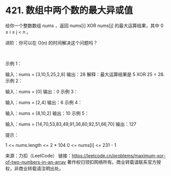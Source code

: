 # 421. 数组中两个数的最大异或值

给你一个整数数组 nums ，返回 nums[i] XOR nums[j] 的最大运算结果，其中 0 ≤ i ≤ j < n 。

进阶：你可以在 O(n) 的时间解决这个问题吗？

 

示例 1：

输入：nums = [3,10,5,25,2,8]
输出：28
解释：最大运算结果是 5 XOR 25 = 28.
示例 2：

输入：nums = [0]
输出：0
示例 3：

输入：nums = [2,4]
输出：6
示例 4：

输入：nums = [8,10,2]
输出：10
示例 5：

输入：nums = [14,70,53,83,49,91,36,80,92,51,66,70]
输出：127
 

提示：

1 <= nums.length <= 2 * 104
0 <= nums[i] <= 231 - 1

来源：力扣（LeetCode）
链接：https://leetcode.cn/problems/maximum-xor-of-two-numbers-in-an-array
著作权归领扣网络所有。商业转载请联系官方授权，非商业转载请注明出处。